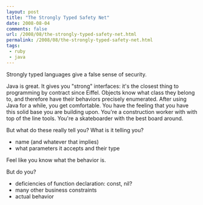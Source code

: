 ```yaml
---
layout: post
title: "The Strongly Typed Safety Net"
date: 2008-08-04
comments: false
url: /2008/08/the-strongly-typed-safety-net.html
permalink: /2008/08/the-strongly-typed-safety-net.html
tags:
 - ruby
 - java
---
```


Strongly typed languages give a false sense of security.  
  
Java is great. It gives you "strong" interfaces: it's the closest thing to programming by contract since Eiffel. Objects know what class they belong to, and therefore have their behaviors precisely enumerated. After using Java for a while, you get comfortable. You have the feeling that you have this solid base you are building upon. You're a construction worker with with top of the line tools. You're a skateboarder with the best board around.   
  
But what do these really tell you? What is it telling you?  
- name (and whatever that implies)  
- what parameters it accepts and their type  
  
Feel like you know what the behavior is.  
  
But do you?  
- deficiencies of function declaration: const, nil?   
- many other business constraints  
- actual behavior

